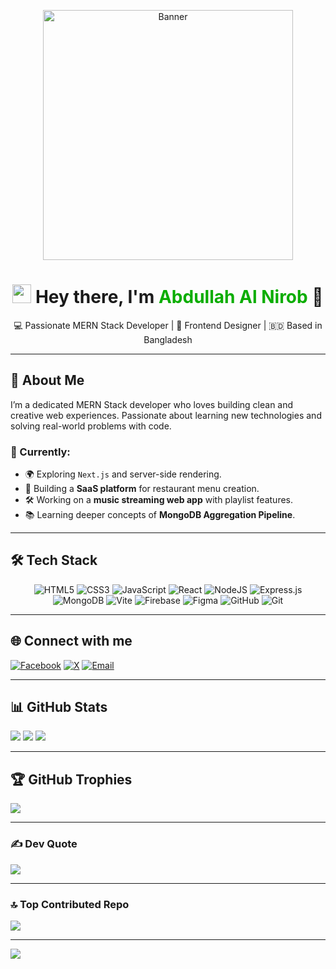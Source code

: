 <p align="center">
  <img src="https://user-images.githubusercontent.com/74038190/219923823-bf1ce878-c6b8-4faa-be07-93e6b1006521.gif" alt="Banner" width="400" />
</p>

<h1 align="center">
  <img src="https://emojis.slackmojis.com/emojis/images/1531849430/4246/blob-sunglasses.gif" width="30"/> 
  Hey there, I'm <span style="color:#0aad00;">Abdullah Al Nirob</span> 👋
</h1>

<p align="center">
  💻 Passionate MERN Stack Developer | 🎨 Frontend Designer | 🇧🇩 Based in Bangladesh
</p>

---

## 🧠 About Me

I’m a dedicated MERN Stack developer who loves building clean and creative web experiences. Passionate about learning new technologies and solving real-world problems with code.

### 📌 Currently:
- 🌍 Exploring `Next.js` and server-side rendering.
- 🧠 Building a **SaaS platform** for restaurant menu creation.
- 🛠️ Working on a **music streaming web app** with playlist features.
- 📚 Learning deeper concepts of **MongoDB Aggregation Pipeline**.

---

## 🛠️ Tech Stack

<div align="center">
  
  ![HTML5](https://img.shields.io/badge/html5-%23E34F26.svg?style=for-the-badge&logo=html5&logoColor=white)
  ![CSS3](https://img.shields.io/badge/css3-%231572B6.svg?style=for-the-badge&logo=css3&logoColor=white)
  ![JavaScript](https://img.shields.io/badge/javascript-%23323330.svg?style=for-the-badge&logo=javascript&logoColor=%23F7DF1E)
  ![React](https://img.shields.io/badge/react-%2320232a.svg?style=for-the-badge&logo=react&logoColor=%2361DAFB)
  ![NodeJS](https://img.shields.io/badge/node.js-6DA55F?style=for-the-badge&logo=node.js&logoColor=white)
  ![Express.js](https://img.shields.io/badge/express.js-%23404d59.svg?style=for-the-badge&logo=express&logoColor=%2361DAFB)
  ![MongoDB](https://img.shields.io/badge/MongoDB-%234ea94b.svg?style=for-the-badge&logo=mongodb&logoColor=white)
  ![Vite](https://img.shields.io/badge/vite-%23646CFF.svg?style=for-the-badge&logo=vite&logoColor=white)
  ![Firebase](https://img.shields.io/badge/firebase-a08021?style=for-the-badge&logo=firebase&logoColor=ffcd34)
  ![Figma](https://img.shields.io/badge/figma-%23F24E1E.svg?style=for-the-badge&logo=figma&logoColor=white)
  ![GitHub](https://img.shields.io/badge/github-%23121011.svg?style=for-the-badge&logo=github&logoColor=white)
  ![Git](https://img.shields.io/badge/git-%23F05033.svg?style=for-the-badge&logo=git&logoColor=white)

</div>

---

## 🌐 Connect with me

[![Facebook](https://img.shields.io/badge/Facebook-%231877F2.svg?logo=Facebook&logoColor=white)](https://facebook.com/dev.abdullahalnirob) 
[![X](https://img.shields.io/badge/X-black.svg?logo=X&logoColor=white)](https://x.com/AbdullahN66467) 
[![Email](https://img.shields.io/badge/Email-D14836?logo=gmail&logoColor=white)](mailto:abdullahalnirob12@gmail.com)

---

## 📊 GitHub Stats

![](https://github-readme-stats.vercel.app/api?username=abdullahalnirob&theme=merko&hide_border=false&include_all_commits=true&count_private=false)
![](https://nirzak-streak-stats.vercel.app/?user=abdullahalnirob&theme=merko&hide_border=false)
![](https://github-readme-stats.vercel.app/api/top-langs/?username=abdullahalnirob&theme=merko&hide_border=false&layout=compact)

---

## 🏆 GitHub Trophies

![](https://github-profile-trophy.vercel.app/?username=abdullahalnirob&theme=merko&no-frame=false&no-bg=true&margin-w=4)

---

### ✍️ Dev Quote

![](https://quotes-github-readme.vercel.app/api?type=horizontal&theme=radical)

---

### 🔝 Top Contributed Repo

![](https://github-contributor-stats.vercel.app/api?username=abdullahalnirob&limit=5&theme=dark&combine_all_yearly_contributions=true)

---

[![](https://visitcount.itsvg.in/api?id=abdullahalnirob&icon=0&color=0)](https://visitcount.itsvg.in)


